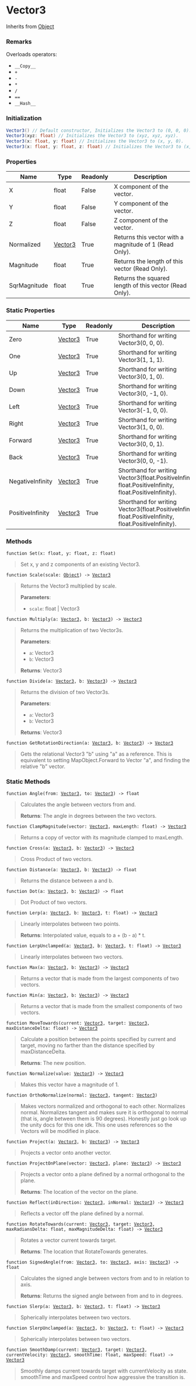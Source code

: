 # Vector3
Inherits from [Object](../objects/Object.md)
### Remarks
Overloads operators: 
- `__Copy__`
- `+`
- `-`
- `*`
- `/`
- `==`
- `__Hash__`
### Initialization
```csharp
Vector3() // Default constructor, Initializes the Vector3 to (0, 0, 0).
Vector3(xyz: float) // Initializes the Vector3 to (xyz, xyz, xyz).
Vector3(x: float, y: float) // Initializes the Vector3 to (x, y, 0).
Vector3(x: float, y: float, z: float) // Initializes the Vector3 to (x, y, z).
```

### Properties
|Name|Type|Readonly|Description|
|---|---|---|---|
|X|float|False|X component of the vector.|
|Y|float|False|Y component of the vector.|
|Z|float|False|Z component of the vector.|
|Normalized|[Vector3](../objects/Vector3.md)|True|Returns this vector with a magnitude of 1 (Read Only).|
|Magnitude|float|True|Returns the length of this vector (Read Only).|
|SqrMagnitude|float|True|Returns the squared length of this vector (Read Only).|


### Static Properties
|Name|Type|Readonly|Description|
|---|---|---|---|
|Zero|[Vector3](../objects/Vector3.md)|True|Shorthand for writing Vector3(0, 0, 0).|
|One|[Vector3](../objects/Vector3.md)|True|Shorthand for writing Vector3(1, 1, 1).|
|Up|[Vector3](../objects/Vector3.md)|True|Shorthand for writing Vector3(0, 1, 0).|
|Down|[Vector3](../objects/Vector3.md)|True|Shorthand for writing Vector3(0, -1, 0).|
|Left|[Vector3](../objects/Vector3.md)|True|Shorthand for writing Vector3(-1, 0, 0).|
|Right|[Vector3](../objects/Vector3.md)|True|Shorthand for writing Vector3(1, 0, 0).|
|Forward|[Vector3](../objects/Vector3.md)|True|Shorthand for writing Vector3(0, 0, 1).|
|Back|[Vector3](../objects/Vector3.md)|True|Shorthand for writing Vector3(0, 0, -1).|
|NegativeInfinity|[Vector3](../objects/Vector3.md)|True|Shorthand for writing Vector3(float.PositiveInfinity, float.PositiveInfinity, float.PositiveInfinity).|
|PositiveInfinity|[Vector3](../objects/Vector3.md)|True|Shorthand for writing Vector3(float.PositiveInfinity, float.PositiveInfinity, float.PositiveInfinity).|


### Methods
<pre class="language-typescript"><code class="lang-typescript">function Set(x: float, y: float, z: float)</code></pre>
> Set x, y and z components of an existing Vector3.
> 
<pre class="language-typescript"><code class="lang-typescript">function Scale(scale: <a data-footnote-ref href="#user-content-fn-45">Object</a>) -> <a data-footnote-ref href="#user-content-fn-43">Vector3</a></code></pre>
> Returns the Vector3 multiplied by scale.
> 
> **Parameters**:
> - `scale`: float | Vector3
> 
<pre class="language-typescript"><code class="lang-typescript">function Multiply(a: <a data-footnote-ref href="#user-content-fn-43">Vector3</a>, b: <a data-footnote-ref href="#user-content-fn-43">Vector3</a>) -> <a data-footnote-ref href="#user-content-fn-43">Vector3</a></code></pre>
> Returns the multiplication of two Vector3s.
> 
> **Parameters**:
> - `a`: Vector3
> - `b`: Vector3
> 
> **Returns**: Vector3
<pre class="language-typescript"><code class="lang-typescript">function Divide(a: <a data-footnote-ref href="#user-content-fn-43">Vector3</a>, b: <a data-footnote-ref href="#user-content-fn-43">Vector3</a>) -> <a data-footnote-ref href="#user-content-fn-43">Vector3</a></code></pre>
> Returns the division of two Vector3s.
> 
> **Parameters**:
> - `a`: Vector3
> - `b`: Vector3
> 
> **Returns**: Vector3
<pre class="language-typescript"><code class="lang-typescript">function GetRotationDirection(a: <a data-footnote-ref href="#user-content-fn-43">Vector3</a>, b: <a data-footnote-ref href="#user-content-fn-43">Vector3</a>) -> <a data-footnote-ref href="#user-content-fn-43">Vector3</a></code></pre>
> Gets the relational Vector3 "b" using "a" as a reference. This is equivalent to setting MapObject.Forward to Vector "a", and finding the relative "b" vector.
> 

### Static Methods
<pre class="language-typescript"><code class="lang-typescript">function Angle(from: <a data-footnote-ref href="#user-content-fn-43">Vector3</a>, to: <a data-footnote-ref href="#user-content-fn-43">Vector3</a>) -> float</code></pre>
> Calculates the angle between vectors from and.
> 
> **Returns**: The angle in degrees between the two vectors.
<pre class="language-typescript"><code class="lang-typescript">function ClampMagnitude(vector: <a data-footnote-ref href="#user-content-fn-43">Vector3</a>, maxLength: float) -> <a data-footnote-ref href="#user-content-fn-43">Vector3</a></code></pre>
> Returns a copy of vector with its magnitude clamped to maxLength.
> 
<pre class="language-typescript"><code class="lang-typescript">function Cross(a: <a data-footnote-ref href="#user-content-fn-43">Vector3</a>, b: <a data-footnote-ref href="#user-content-fn-43">Vector3</a>) -> <a data-footnote-ref href="#user-content-fn-43">Vector3</a></code></pre>
> Cross Product of two vectors.
> 
<pre class="language-typescript"><code class="lang-typescript">function Distance(a: <a data-footnote-ref href="#user-content-fn-43">Vector3</a>, b: <a data-footnote-ref href="#user-content-fn-43">Vector3</a>) -> float</code></pre>
> Returns the distance between a and b.
> 
<pre class="language-typescript"><code class="lang-typescript">function Dot(a: <a data-footnote-ref href="#user-content-fn-43">Vector3</a>, b: <a data-footnote-ref href="#user-content-fn-43">Vector3</a>) -> float</code></pre>
> Dot Product of two vectors.
> 
<pre class="language-typescript"><code class="lang-typescript">function Lerp(a: <a data-footnote-ref href="#user-content-fn-43">Vector3</a>, b: <a data-footnote-ref href="#user-content-fn-43">Vector3</a>, t: float) -> <a data-footnote-ref href="#user-content-fn-43">Vector3</a></code></pre>
> Linearly interpolates between two points.
> 
> **Returns**: Interpolated value, equals to a + (b - a) * t.
<pre class="language-typescript"><code class="lang-typescript">function LerpUnclamped(a: <a data-footnote-ref href="#user-content-fn-43">Vector3</a>, b: <a data-footnote-ref href="#user-content-fn-43">Vector3</a>, t: float) -> <a data-footnote-ref href="#user-content-fn-43">Vector3</a></code></pre>
> Linearly interpolates between two vectors.
> 
<pre class="language-typescript"><code class="lang-typescript">function Max(a: <a data-footnote-ref href="#user-content-fn-43">Vector3</a>, b: <a data-footnote-ref href="#user-content-fn-43">Vector3</a>) -> <a data-footnote-ref href="#user-content-fn-43">Vector3</a></code></pre>
> Returns a vector that is made from the largest components of two vectors.
> 
<pre class="language-typescript"><code class="lang-typescript">function Min(a: <a data-footnote-ref href="#user-content-fn-43">Vector3</a>, b: <a data-footnote-ref href="#user-content-fn-43">Vector3</a>) -> <a data-footnote-ref href="#user-content-fn-43">Vector3</a></code></pre>
> Returns a vector that is made from the smallest components of two vectors.
> 
<pre class="language-typescript"><code class="lang-typescript">function MoveTowards(current: <a data-footnote-ref href="#user-content-fn-43">Vector3</a>, target: <a data-footnote-ref href="#user-content-fn-43">Vector3</a>, maxDistanceDelta: float) -> <a data-footnote-ref href="#user-content-fn-43">Vector3</a></code></pre>
> Calculate a position between the points specified by current and target, moving no farther than the distance specified by maxDistanceDelta.
> 
> **Returns**: The new position.
<pre class="language-typescript"><code class="lang-typescript">function Normalize(value: <a data-footnote-ref href="#user-content-fn-43">Vector3</a>) -> <a data-footnote-ref href="#user-content-fn-43">Vector3</a></code></pre>
> Makes this vector have a magnitude of 1.
> 
<pre class="language-typescript"><code class="lang-typescript">function OrthoNormalize(normal: <a data-footnote-ref href="#user-content-fn-43">Vector3</a>, tangent: <a data-footnote-ref href="#user-content-fn-43">Vector3</a>)</code></pre>
> Makes vectors normalized and orthogonal to each other.
Normalizes normal. Normalizes tangent and makes sure it is orthogonal to normal (that is, angle between them is 90 degrees).
Honestly just go look up the unity docs for this one idk.
This one uses references so the Vectors will be modified in place.
> 
<pre class="language-typescript"><code class="lang-typescript">function Project(a: <a data-footnote-ref href="#user-content-fn-43">Vector3</a>, b: <a data-footnote-ref href="#user-content-fn-43">Vector3</a>) -> <a data-footnote-ref href="#user-content-fn-43">Vector3</a></code></pre>
> Projects a vector onto another vector.
> 
<pre class="language-typescript"><code class="lang-typescript">function ProjectOnPlane(vector: <a data-footnote-ref href="#user-content-fn-43">Vector3</a>, plane: <a data-footnote-ref href="#user-content-fn-43">Vector3</a>) -> <a data-footnote-ref href="#user-content-fn-43">Vector3</a></code></pre>
> Projects a vector onto a plane defined by a normal orthogonal to the plane.
> 
> **Returns**: The location of the vector on the plane.
<pre class="language-typescript"><code class="lang-typescript">function Reflect(inDirection: <a data-footnote-ref href="#user-content-fn-43">Vector3</a>, inNormal: <a data-footnote-ref href="#user-content-fn-43">Vector3</a>) -> <a data-footnote-ref href="#user-content-fn-43">Vector3</a></code></pre>
> Reflects a vector off the plane defined by a normal.
> 
<pre class="language-typescript"><code class="lang-typescript">function RotateTowards(current: <a data-footnote-ref href="#user-content-fn-43">Vector3</a>, target: <a data-footnote-ref href="#user-content-fn-43">Vector3</a>, maxRadiansDelta: float, maxMagnitudeDelta: float) -> <a data-footnote-ref href="#user-content-fn-43">Vector3</a></code></pre>
> Rotates a vector current towards target.
> 
> **Returns**: The location that RotateTowards generates.
<pre class="language-typescript"><code class="lang-typescript">function SignedAngle(from: <a data-footnote-ref href="#user-content-fn-43">Vector3</a>, to: <a data-footnote-ref href="#user-content-fn-43">Vector3</a>, axis: <a data-footnote-ref href="#user-content-fn-43">Vector3</a>) -> float</code></pre>
> Calculates the signed angle between vectors from and to in relation to axis.
> 
> **Returns**: Returns the signed angle between from and to in degrees.
<pre class="language-typescript"><code class="lang-typescript">function Slerp(a: <a data-footnote-ref href="#user-content-fn-43">Vector3</a>, b: <a data-footnote-ref href="#user-content-fn-43">Vector3</a>, t: float) -> <a data-footnote-ref href="#user-content-fn-43">Vector3</a></code></pre>
> Spherically interpolates between two vectors.
> 
<pre class="language-typescript"><code class="lang-typescript">function SlerpUnclamped(a: <a data-footnote-ref href="#user-content-fn-43">Vector3</a>, b: <a data-footnote-ref href="#user-content-fn-43">Vector3</a>, t: float) -> <a data-footnote-ref href="#user-content-fn-43">Vector3</a></code></pre>
> Spherically interpolates between two vectors.
> 
<pre class="language-typescript"><code class="lang-typescript">function SmoothDamp(current: <a data-footnote-ref href="#user-content-fn-43">Vector3</a>, target: <a data-footnote-ref href="#user-content-fn-43">Vector3</a>, currentVelocity: <a data-footnote-ref href="#user-content-fn-43">Vector3</a>, smoothTime: float, maxSpeed: float) -> <a data-footnote-ref href="#user-content-fn-43">Vector3</a></code></pre>
> Smoothly damps current towards target with currentVelocity as state. smoothTime and maxSpeed control how aggressive the transition is.
> 

[^0]: [Camera](../static/Camera.md)
[^1]: [Character](../objects/Character.md)
[^2]: [Collider](../objects/Collider.md)
[^3]: [Collision](../objects/Collision.md)
[^4]: [Color](../objects/Color.md)
[^5]: [Convert](../static/Convert.md)
[^6]: [Cutscene](../static/Cutscene.md)
[^7]: [Dict](../objects/Dict.md)
[^8]: [Game](../static/Game.md)
[^9]: [Human](../objects/Human.md)
[^10]: [Input](../static/Input.md)
[^11]: [Json](../static/Json.md)
[^12]: [LightBuiltin](../static/LightBuiltin.md)
[^13]: [LineCastHitResult](../objects/LineCastHitResult.md)
[^14]: [LineRenderer](../objects/LineRenderer.md)
[^15]: [List](../objects/List.md)
[^16]: [Locale](../static/Locale.md)
[^17]: [LodBuiltin](../static/LodBuiltin.md)
[^18]: [Map](../static/Map.md)
[^19]: [MapObject](../objects/MapObject.md)
[^20]: [MapTargetable](../objects/MapTargetable.md)
[^21]: [Math](../static/Math.md)
[^22]: [NavmeshObstacleBuiltin](../static/NavmeshObstacleBuiltin.md)
[^23]: [Network](../static/Network.md)
[^24]: [NetworkView](../objects/NetworkView.md)
[^25]: [PersistentData](../static/PersistentData.md)
[^26]: [Physics](../static/Physics.md)
[^27]: [PhysicsMaterialBuiltin](../static/PhysicsMaterialBuiltin.md)
[^28]: [Player](../objects/Player.md)
[^29]: [Prefab](../objects/Prefab.md)
[^30]: [Quaternion](../objects/Quaternion.md)
[^31]: [Random](../objects/Random.md)
[^32]: [Range](../objects/Range.md)
[^33]: [RigidbodyBuiltin](../static/RigidbodyBuiltin.md)
[^34]: [RoomData](../static/RoomData.md)
[^35]: [Set](../objects/Set.md)
[^36]: [Shifter](../objects/Shifter.md)
[^37]: [String](../static/String.md)
[^38]: [Time](../static/Time.md)
[^39]: [Titan](../objects/Titan.md)
[^40]: [Transform](../objects/Transform.md)
[^41]: [UI](../static/UI.md)
[^42]: [Vector2](../objects/Vector2.md)
[^43]: [Vector3](../objects/Vector3.md)
[^44]: [WallColossal](../objects/WallColossal.md)
[^45]: [Object](../objects/Object.md)
[^46]: [Component](../objects/Component.md)
